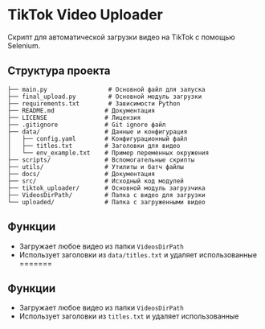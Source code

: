 # TikTok Video Uploader

Скрипт для автоматической загрузки видео на TikTok с помощью Selenium.


## Структура проекта

```
├── main.py                 # Основной файл для запуска
├── final_upload.py         # Основной модуль загрузки
├── requirements.txt        # Зависимости Python
├── README.md              # Документация
├── LICENSE                # Лицензия
├── .gitignore             # Git ignore файл
├── data/                  # Данные и конфигурация
│   ├── config.yaml        # Конфигурационный файл
│   ├── titles.txt         # Заголовки для видео
│   └── env_example.txt    # Пример переменных окружения
├── scripts/               # Вспомогательные скрипты
├── utils/                 # Утилиты и батч файлы
├── docs/                  # Документация
├── src/                   # Исходный код модулей
├── tiktok_uploader/       # Основной модуль загрузчика
├── VideosDirPath/         # Папка с видео для загрузки
└── uploaded/              # Папка с загруженными видео
```

## Функции

- Загружает любое видео из папки `VideosDirPath`
- Использует заголовки из `data/titles.txt` и удаляет использованные
=======
## Функции

- Загружает любое видео из папки `VideosDirPath`
- Использует заголовки из `titles.txt` и удаляет использованные

